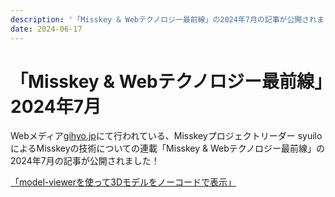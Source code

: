 ```yaml
---
description: '「Misskey & Webテクノロジー最前線」の2024年7月の記事が公開されました'
date: 2024-06-17
---
```


# 「Misskey & Webテクノロジー最前線」2024年7月

Webメディア[gihyo.jp](https://gihyo.jp/)にて行われている、Misskeyプロジェクトリーダー syuiloによるMisskeyの技術についての連載「Misskey & Webテクノロジー最前線」の2024年7月の記事が公開されました！

[「model-viewerを使って3Dモデルをノーコードで表示」](https://gihyo.jp/article/2024/07/misskey-14)
